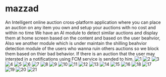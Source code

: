 # mazzad

An Intelligent online auction cross-platform application where you can place an auction on any item you own and setup your auctions with no cost and within no time
We have an AI module to detect similar auctions and display them at home screen based on the content and based on the user beahvior, Also we another module which is under maintain the shilling beahvior detection module of the users who wanna ruin others auctions so we block them based on thier bad behavior.
If there is an auction that the user may intersted in a notifications using FCM service is sended to him.
![1](https://user-images.githubusercontent.com/57070673/177432888-582d2fd5-eb99-4216-b9a3-45c77be0b800.png)
![2](https://user-images.githubusercontent.com/57070673/177432901-5f26fc12-b7b4-404e-9c05-f85b5412e7b5.png)
![3](https://user-images.githubusercontent.com/57070673/177432890-87d31525-b2b0-4568-931e-9adfb09edb38.png)
![4](https://user-images.githubusercontent.com/57070673/177432904-5f1c7943-f0b4-4a2b-89bc-fcc3879ffa06.png)
![5](https://user-images.githubusercontent.com/57070673/177432909-9f5ac9f2-56a7-430b-adcd-c41f0f7ad1bd.png)
![6](https://user-images.githubusercontent.com/57070673/177432912-468e368b-16e6-47e0-936c-94dc6e2cf9a4.png)
![7](https://user-images.githubusercontent.com/57070673/177432916-5c5cc7b8-fd03-4d76-8c22-1c1179f415c4.png)
![8](https://user-images.githubusercontent.com/57070673/177432918-12fe48e9-f996-41f7-ada2-a5f26fe9b985.png)
![9](https://user-images.githubusercontent.com/57070673/177432920-c3f90d97-9ebf-4f13-a8e9-53d893679755.png)
![10](https://user-images.githubusercontent.com/57070673/177432923-66bb8c78-540f-4ad7-b620-abe50ff54142.png)
![11](https://user-images.githubusercontent.com/57070673/177432925-9014e940-66d8-494d-86e5-b58b4fb2243d.png)
![12](https://user-images.githubusercontent.com/57070673/177432927-0bf5fa26-23ed-45b4-b3da-d25283126e07.png)
![13](https://user-images.githubusercontent.com/57070673/177432928-9a435789-ce88-4f14-85f8-b449298ae1e0.png)
![14](https://user-images.githubusercontent.com/57070673/177432930-b87fe545-3e9a-4f2d-b17c-1ce353092322.png)
![15](https://user-images.githubusercontent.com/57070673/177432931-90abe0cb-2b32-412e-ad06-91863f2848f1.png)
![16](https://user-images.githubusercontent.com/57070673/177432934-eea62113-5b9f-4738-9dcd-61b5aea4ddce.png)
![18](https://user-images.githubusercontent.com/57070673/177432941-fee6ffab-8eba-4cfa-a7ad-fd77d1d404fb.png)
![17](https://user-images.githubusercontent.com/57070673/177432947-7c5381b7-e025-4d1e-87db-bcf1865618c9.png)
![19](https://user-images.githubusercontent.com/57070673/177432953-2d1cc8e6-eb55-4c96-8f85-e9176914c2a9.png)
![20](https://user-images.githubusercontent.com/57070673/177432957-c2c05467-add4-4976-abfd-907345b23662.png)
![21](https://user-images.githubusercontent.com/57070673/177432960-2b962b81-a10e-4195-b339-0269fc546237.png)
